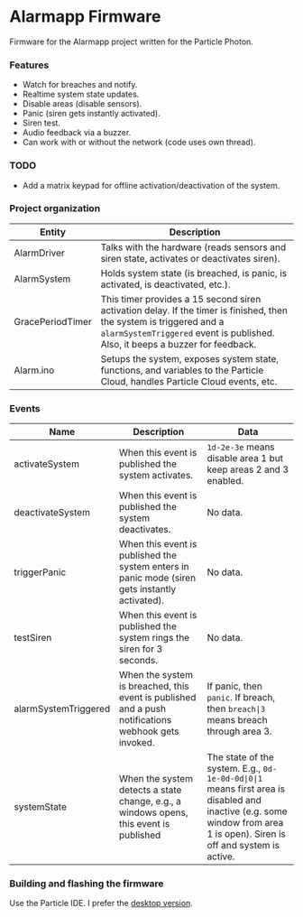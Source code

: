 # Alarmapp Firmware

Firmware for the Alarmapp project written for the Particle Photon.

### Features

- Watch for breaches and notify.
- Realtime system state updates.
- Disable areas (disable sensors).
- Panic (siren gets instantly activated).
- Siren test.
- Audio feedback via a buzzer.
- Can work with or without the network (code uses own thread).

### TODO
- Add a matrix keypad for offline activation/deactivation of the system.

### Project organization

| Entity                    | Description        |
|---------------------------|--------------------|
| AlarmDriver               | Talks with the hardware (reads sensors and siren state, activates or deactivates siren). |
| AlarmSystem               | Holds system state (is breached, is panic, is activated, is deactivated, etc.). |
| GracePeriodTimer          | This timer provides a 15 second siren activation delay. If the timer is finished, then the system is triggered and a `alarmSystemTriggered` event is published. Also, it beeps a buzzer for feedback. |
| Alarm.ino                 | Setups the system, exposes system state, functions, and variables to the Particle Cloud, handles Particle Cloud events, etc. |

### Events

| Name | Description | Data |
|------|-------------|-------|
| activateSystem       | When this event is published the system activates. | `1d-2e-3e` means disable area 1 but keep areas 2 and 3 enabled. |
| deactivateSystem     | When this event is published the system deactivates. | No data. |
| triggerPanic         | When this event is published the system enters in panic mode (siren gets instantly activated). | No data. |
| testSiren            | When this event is published the system rings the siren for 3 seconds. | No data. |
| alarmSystemTriggered | When the system is breached, this event is published and a push notifications webhook gets invoked. | If panic, then `panic`. If breach, then `breach\|3` means breach through area 3. |
| systemState          | When the system detects a state change, e.g., a windows opens, this event is published | The state of the system. E.g., `0d-1e-0d-0d\|0\|1` means first area is disabled and inactive (e.g. some window from area 1 is open). Siren is off and system is active. |

### Building and flashing the firmware

Use the Particle IDE. I prefer the [desktop version](https://docs.particle.io/guide/tools-and-features/dev/).
